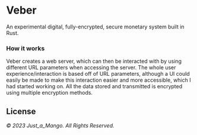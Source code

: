 # Veber
An experimental digital, fully-encrypted, secure monetary system built in Rust.

### How it works

Veber creates a web server, which can then be interacted with by using different URL parameters when accessing the server. The whole user experience/interaction is based off of URL parameters, although a UI could easily be made to make this interaction easier and more accessible, which I had started working on. All the data stored and transmitted is encrypted using multiple encryption methods.

## License
*© 2023 Just_a_Mango. All Rights Reserved.*
